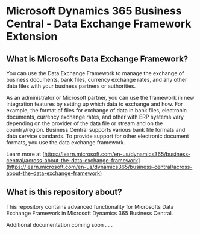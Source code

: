 # Microsoft Dynamics 365 Business Central - Data Exchange Framework Extension

## What is Microsofts Data Exchange Framework?

You can use the Data Exchange Framework to manage the exchange of business documents, bank files, currency exchange rates, and any other data files with your business partners or authorities.

As an administrator or Microsoft partner, you can use the framework in new integration features by setting up which data to exchange and how. For example, the format of files for exchange of data in bank files, electronic documents, currency exchange rates, and other with ERP systems vary depending on the provider of the data file or stream and on the country/region. Business Central supports various bank file formats and data service standards. To provide support for other electronic document formats, you use the data exchange framework.

Learn more at [https://learn.microsoft.com/en-us/dynamics365/business-central/across-about-the-data-exchange-framework](https://learn.microsoft.com/en-us/dynamics365/business-central/across-about-the-data-exchange-framework)

## What is this repository about?

This repository contains advanced functionality for Microsofts Data Exchange Framework in Microsoft Dynamics 365 Business Central.

Additional documentation coming soon . . .
